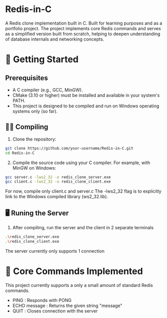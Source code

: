 # Redis-in-C
A Redis clone implementation built in C. Built for learning purposes and as a portfolio project. The project implements core Redis commands and serves as a simplified version built from scratch, helping to deepen understanding of database internals and networking concepts.

# 🚀 Getting Started

## Prerequisites
* A C compiler (e.g., GCC, MinGW).
* CMake (3.10 or higher) must be installed and available in your system's PATH.
* This project is designed to be compiled and run on Windows operating systems only (so far).

## 🧑‍💻 Compiling
1. Clone the repository:
```sh
git clone https://github.com/your-username/Redis-in-C.git
cd Redis-in-C
``` 

2. Compile the source code using your C compiler. For example, with MinGW on Windows:
```sh
gcc server.c -lws2_32 -o redis_clone_server.exe
gcc client.c -lws2_32 -o redis_clone_client.exe
```
For now, compile only client.c and server.c
The -lws2_32 flag is to explicitly link to the Windows compiled library (ws2_32.lib).

## 🖥️ Runing the Server
1. After compiling, run the server and the client in 2 separate terminals
```sh
.\redis_clone_server.exe
.\redis_clone_client.exe
```
The server currently only supports 1 connection 

# 🧠 Core Commands Implemented
This project currently supports a only a small amount of standard Redis commands. 
* PING : Responds with PONG
* ECHO message : Returns the given string "message"
* QUIT : Closes connection with the server
